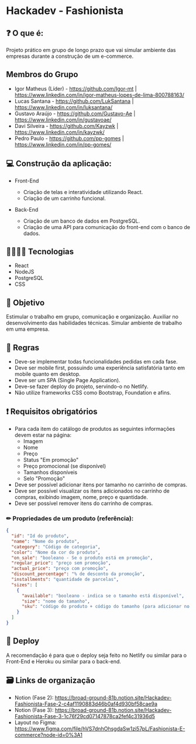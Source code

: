 # Hackadev - Fashionista

## ❓ O que é:

Projeto prático em grupo de longo prazo que vai simular ambiente das empresas durante a construção de um e-commerce.

## Membros do Grupo

- Igor Matheus (Líder) - https://github.com/Igor-mt | https://www.linkedin.com/in/igor-matheus-lopes-de-lima-800788163/
- Lucas Santana - https://github.com/LukSantana | https://www.linkedin.com/in/luksantana/
- Gustavo Araújo - https://github.com/Gustavo-Ae | https://www.linkedin.com/in/gustavoae/
- Davi Silveira - https://github.com/Kayzwk | https://www.linkedin.com/in/kayzwk/
- Pedro Paulo - https://github.com/pp-gomes | https://www.linkedin.com/in/pp-gomes/

## 💻 Construção da aplicação:

- Front-End
  - Criação de telas e interatividade utilizando React.
  - Criação de um carrinho funcional.

- Back-End
  - Criação de um banco de dados em PostgreSQL.
  - Criação de uma API para comunicação do front-end com o banco de dados.

## 👨‍💻👩‍💻 Tecnologias
- React
- NodeJS
- PostgreSQL
- CSS

## 🎯 Objetivo

Estimular o trabalho em grupo, comunicação e organização. Auxiliar no desenvolvimento das habilidades técnicas. Simular ambiente de trabalho em uma empresa.

## 📝 Regras

- Deve-se implementar todas funcionalidades pedidas em cada fase.
- Deve ser mobile first, possuindo uma experiência satisfatória tanto em mobile quanto em desktop.
- Deve ser um SPA (Single Page Application).
- Deve-se fazer deploy do projeto, servindo-o no Netlify.
- Não utilize frameworks CSS como Bootstrap, Foundation e afins.

## ❗ Requisitos obrigatórios

- Para cada item do catálogo de produtos as seguintes informações devem estar na página:
  - Imagem
  - Nome
  - Preço
  - Status "Em promoção"
  - Preço promocional (se disponível)
  - Tamanhos disponíveis
  - Selo "Promoção"
- Deve ser possível adicionar itens por tamanho no carrinho de compras.
- Deve ser possível visualizar os itens adicionados no carrinho de compras, exibindo imagem, nome, preço e quantidade.
- Deve ser possível remover itens do carrinho de compras.

### ✏ Propriedades de um produto (referência):

```json
{
  "id": "Id do produto",
  "name": "Nome do produto",
  "category": "Código de categoria",
  "color": "Nome da cor do produto",
  "on_sale": "booleano - Se o produto está em promoção",
  "regular_price": "preço sem promoção",
  "actual_price": "preço com promoção",
  "discount_percentage": "% de desconto da promoção",
  "installments": "quantidade de parcelas",
  "sizes": [
    {
      "available": "booleano - indica se o tamanho está disponível",
      "size": "nome do tamanho",
      "sku": "código do produto + código do tamanho (para adicionar no carrinho)"
    }
  ]
}
```

## 📁 Deploy

A recomendação é para que o deploy seja feito no Netlify ou similar para o Front-End e Heroku ou similar para o back-end.

## 🗃 Links de organização 

- Notion (Fase 2): https://broad-ground-81b.notion.site/Hackadev-Fashionista-Fase-2-c4af1190883d46b0af4d930bf58cae9a
- Notion (Fase 3): https://broad-ground-81b.notion.site/Hackadev-Fashionista-Fase-3-1c76f29cd07147878ca2fef4c31936d5
- Layout no Figma: https://www.figma.com/file/hVS7dnhOhsgdaSw1zi57pL/Fashionista-E-commerce?node-id=0%3A1